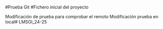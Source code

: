 #Prueba Git
#Fichero inicial del proyecto

Modificación de prueba para comprobar el remoto
Modificación prueba en local# LMSGI_24-25
